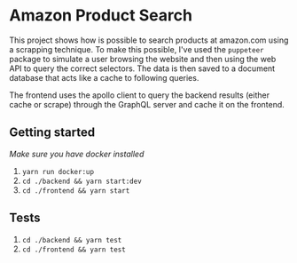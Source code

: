 # Amazon Product Search

This project shows how is possible to search products at amazon.com using a scrapping technique.
To make this possible, I've used the `puppeteer` package to simulate a user browsing the website and then using the web API to query the correct selectors.
The data is then saved to a document database that acts like a cache to following queries.

The frontend uses the apollo client to query the backend results (either cache or scrape) through the GraphQL server and cache it on the frontend. 

## Getting started

*Make sure you have docker installed*

1. `yarn run docker:up`
2. `cd ./backend && yarn start:dev`
3. `cd ./frontend && yarn start`

## Tests

1. `cd ./backend && yarn test`
2. `cd ./frontend && yarn test`